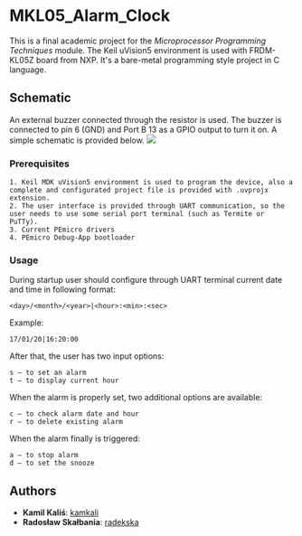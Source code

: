 # MKL05_Alarm_Clock
This is a final academic project for the *Microprocessor Programming Techniques* module. The Keil uVision5 environment is used with FRDM-KL05Z board from NXP. It's a bare-metal programming style project in C language.
## Schematic

An external buzzer connected through the resistor is used. The buzzer is connected to pin 6 (GND) and Port B 13 as a GPIO output to turn it on. A simple schematic is provided below.
![](Simple_schematics.png)

### Prerequisites
```
1. Keil MDK uVision5 environment is used to program the device, also a complete and configurated project file is provided with .uvprojx extension.
2. The user interface is provided through UART communication, so the user needs to use some serial port terminal (such as Termite or PuTTy).
3. Current PEmicro drivers
4. PEmicro Debug-App bootloader
```

### Usage
During startup user should configure through UART terminal current date and time in following format:
```
<day>/<month>/<year>|<hour>:<min>:<sec>
```

Example:

```
17/01/20|16:20:00
```
After that, the user has two input options:
```
s – to set an alarm
t – to display current hour
```
When the alarm is properly set, two additional options are available:
```
c – to check alarm date and hour
r – to delete existing alarm
```
When the alarm finally is triggered:
```
a – to stop alarm
d – to set the snooze
```

## Authors

* **Kamil Kaliś**: [kamkali](https://github.com/kamkali)
* **Radosław Skałbania**: [radekska](https://github.com/radekska)
